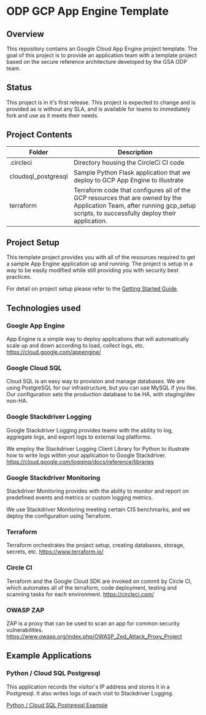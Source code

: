 # ODP GCP App Engine Template


## Overview

This repository contains an Google Cloud App Engine project template.
The goal of this project is to provide an application team with a template project based on the secure reference architecture developed by the GSA ODP team.

## Status

This project is in it's first release.  This project is expected to change and is provided as is without any SLA, and is available for teams to immediately fork and use as it meets their needs.

## Project Contents


| Folder    |  Description    |
|---        |---              |
| .circleci   |   Directory housing the CircleCi CI code  |
| cloudsql_postgresql  |  Sample Python Flask application that we deploy to GCP App Engine to illustrate  |
| terraform     |  Terraform code that configures all of the GCP resources that are owned by the Application Team, after running gcp_setup scripts, to successfully deploy their application.  |


## Project Setup 

This template project provides you with all of the resources required to get a sample App Engine application up and running.
The project is setup in a way to be easily modified while still providing you with security best practices.

For detail on project setup please refer to the [Getting Started Guide](GettingStarted.md).


## Technologies used  


### Google App Engine
App Engine is a simple way to deploy applications that will automatically scale
up and down according to load, collect logs, etc.  https://cloud.google.com/appengine/

### Google Cloud SQL
Cloud SQL is an easy way to provision and manage databases.  We are using PostgreSQL
for our infrastructure, but you can use MySQL if you like.  Our configuration sets the
production database to be HA, with staging/dev non-HA.

### Google Stackdriver Logging

Google Stackdriver Logging provides teams with the ability to log, aggregate logs, and
export logs to external log platforms.

We employ the Stackdriver Logging Client Library for Python to illustrate how to
write logs within your application to Google Stackdriver.  https://cloud.google.com/logging/docs/reference/libraries

### Google Stackdriver Monitoring

Stackdriver Monitoring provides with the ability to monitor and report on predefined 
events and metrics or custom logging metrics.

We use Stackdriver Monitoring meeting certain CIS benchmarks, and we deploy the configuration
using Terraform.

### Terraform
Terraform orchestrates the project setup, creating databases, storage,
secrets, etc.  https://www.terraform.io/

### Circle CI
Terraform and the Google Cloud SDK are invoked on commit by Circle CI, which
automates all of the terraform, code deployment, testing and scanning tasks
for each environment.  https://circleci.com/

### OWASP ZAP
ZAP is a proxy that can be used to scan an app for common security vulnerabilities.
https://www.owasp.org/index.php/OWASP_Zed_Attack_Proxy_Project


## Example Applications

### Python / Cloud SQL Postgresql 

This application records the visitor's IP address and stores it in a Postgresql.
It also writes logs of each visit to Stackdriver Logging. 

[Python / Cloud SQL Postgresql Example](cloudsql_postgresql/README.md)
